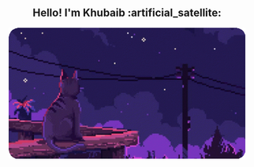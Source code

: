 
<h2 align="center">Hello! I'm Khubaib :artificial_satellite:</h2>

<p align="center"> <img src="https://github.com/khubaibkhalil/khubaibkhalil/blob/main/miau.gif" width='480px' />
</p>
